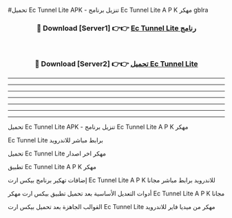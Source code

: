 #تحميل Ec Tunnel Lite  APK - تنزيل برنامج Ec Tunnel Lite  A P K مهكر gblra 



<div align="center">
<h3>🔴 Download [Server1] 👉👉 <a href="https://apkdownload10.web.app/?title=Ec Tunnel Lite ">Ec Tunnel Lite  رنامج</a></h3><br>

<h3>🔴 Download [Server2] 👉👉 <a href="https://apkdownload10.web.app/?title=Ec Tunnel Lite ">تحميل Ec Tunnel Lite  </a></h3>
</div>


----------------------------------------------------------

----------------------------------------------------------

----------------------------------------------------------

----------------------------------------------------------

----------------------------------------------------------

----------------------------------------------------------

----------------------------------------------------------

تحميل Ec Tunnel Lite  APK - تنزيل برنامج Ec Tunnel Lite  A P K مهكر

Ec Tunnel Lite  برابط مباشر للاندرويد

تحميل Ec Tunnel Lite  مهكر اخر اصدار

تطبيق Ec Tunnel Lite  A P K مهكر

إضافات تهكير برنامج بيكس ارت Ec Tunnel Lite  A P K للاندرويد برابط مباشر مجانا

أدوات التعديل الأساسية بعد تحميل تطبيق بيكس ارت مهكر Ec Tunnel Lite  A P K مجانا

القوالب الجاهزة بعد تحميل بيكس ارت Ec Tunnel Lite  مهكر من ميديا فاير للاندرويد


